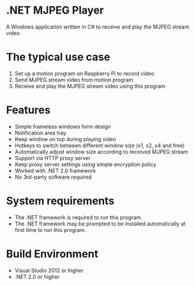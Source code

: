 # .NET MJPEG Player

A Windows application written in C# to receive and play the MJPEG stream video.

# The typical use case

1. Set up a motion program on Raspberry Pi to record video
2. Send MJPEG stream video from motion program
3. Receive and play the MJPEG stream video using this program

# Features

- Simple frameless windows form design
- Notification area tray
- Keep window on top during playing video
- Hotkeys to switch between different window size (x1, x2, x4 and free)
- Automatically adjust window size according to received MJPEG stream
- Support via HTTP proxy server
- Keep proxy server settings using simple encryption policy
- Worked with .NET 2.0 framework
- No 3rd-party software required

# System requirements

- The .NET framework is required to run this program. 
- The .NET framework may be prompted to be installed automatically at first time to run this program.

# Build Environment

- Visual Studio 2012 or higher
- .NET 2.0 or higher
